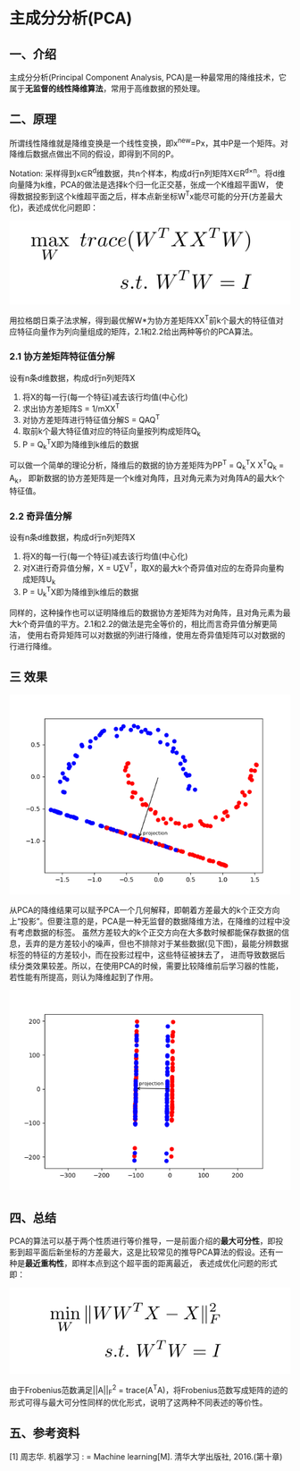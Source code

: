 # 主成分分析(PCA)
## 一、介绍
主成分分析(Principal Component Analysis, PCA)是一种最常用的降维技术，它属于**无监督的线性降维算法**，常用于高维数据的预处理。

## 二、原理
所谓线性降维就是降维变换是一个线性变换，即x<sup>new</sup>=Px，其中P是一个矩阵。对降维后数据点做出不同的假设，即得到不同的P。

Notation: 采样得到x∈R<sup>d</sup>维数据，共n个样本，构成d行n列矩阵X∈R<sup>d×n</sup>。将d维向量降为k维，PCA的做法是选择k个归一化正交基，张成一个K维超平面W，
使得数据投影到这个k维超平面之后，样本点新坐标W<sup>T</sup>x能尽可能的分开(方差最大化)，表述成优化问题即：

![PCA-max-variance](../resources/PCA/max_variance.png)

用拉格朗日乘子法求解，得到最优解W*为协方差矩阵XX<sup>T</sup>前k个最大的特征值对应特征向量作为列向量组成的矩阵，2.1和2.2给出两种等价的PCA算法。


### 2.1 协方差矩阵特征值分解

设有n条d维数据，构成d行n列矩阵X
1. 将X的每一行(每一个特征)减去该行均值(中心化)
2. 求出协方差矩阵S = 1/mXX<sup>T</sup>
3. 对协方差矩阵进行特征值分解S = QAQ<sup>T</sup>
4. 取前k个最大特征值对应的特征向量按列构成矩阵Q<sub>k</sub>
5. P = Q<sub>k</sub><sup>T</sup>X即为降维到k维后的数据

可以做一个简单的理论分析，降维后的数据的协方差矩阵为PP<sup>T</sup> = Q<sub>k</sub><sup>T</sup>X X<sup>T</sup>Q<sub>k</sub> = A<sub>k</sub>，
即新数据的协方差矩阵是一个k维对角阵，且对角元素为对角阵A的最大k个特征值。

### 2.2 奇异值分解

设有n条d维数据，构成d行n列矩阵X
1. 将X的每一行(每一个特征)减去该行均值(中心化)
2. 对X进行奇异值分解，X = U∑V<sup>T</sup>，取X的最大k个奇异值对应的左奇异向量构成矩阵U<sub>k</sup>
3. P = U<sub>k</sub><sup>T</sup>X即为降维到k维后的数据

同样的，这种操作也可以证明降维后的数据协方差矩阵为对角阵，且对角元素为最大k个奇异值的平方。2.1和2.2的做法是完全等价的，相比而言奇异值分解更简洁，
使用右奇异矩阵可以对数据的列进行降维，使用左奇异值矩阵可以对数据的行进行降维。

## 三 效果

![PCA-result](../results/PCA/PCA.png)

从PCA的降维结果可以赋予PCA一个几何解释，即朝着方差最大的k个正交方向上“投影”。但要注意的是，PCA是一种无监督的数据降维方法，在降维的过程中没有考虑数据的标签。
虽然方差较大的k个正交方向在大多数时候都能保存数据的信息，丢弃的是方差较小的噪声，但也不排除对于某些数据(见下图)，最能分辨数据标签的特征的方差较小，而在投影过程中，这些特征被抹去了，
进而导致数据后续分类效果较差。所以，在使用PCA的时候，需要比较降维前后学习器的性能，若性能有所提高，则认为降维起到了作用。

![PCA-result](../results/PCA/PCA_2.png)

## 四、总结
PCA的算法可以基于两个性质进行等价推导，一是前面介绍的**最大可分性**，即投影到超平面后新坐标的方差最大，这是比较常见的推导PCA算法的假设。还有一种是**最近重构性**，即样本点到这个超平面的距离最近，
表述成优化问题的形式即：

![PCA-min-distance](../resources/PCA/min_distance.png)

由于Frobenius范数满足||A||<sub>F</sub><sup>2</sup> = trace(A<sup>T</sup>A)，将Frobenius范数写成矩阵的迹的形式可得与最大可分性同样的优化形式，说明了这两种不同表述的等价性。


## 五、参考资料
[1] 周志华. 机器学习 : = Machine learning[M]. 清华大学出版社, 2016.(第十章)







